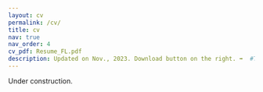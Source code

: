 ```yaml
---
layout: cv
permalink: /cv/
title: cv
nav: true
nav_order: 4
cv_pdf: Resume_FL.pdf
description: Updated on Nov., 2023. Download button on the right. ➡  #This is a description of the page. You can modify it in 'pages/_cv.md'. You can also change or remove the top pdf download button.
---
```

Under construction.